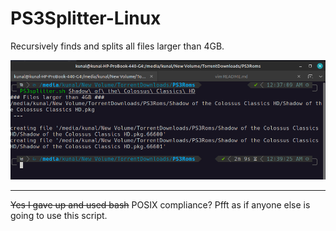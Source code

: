 # PS3Splitter-Linux

Recursively finds and splits all files larger than 4GB.

![Screenshot](Script.png)

---

~~Yes I gave up and used bash~~
POSIX compliance? Pfft as if anyone else is going to use this script.
